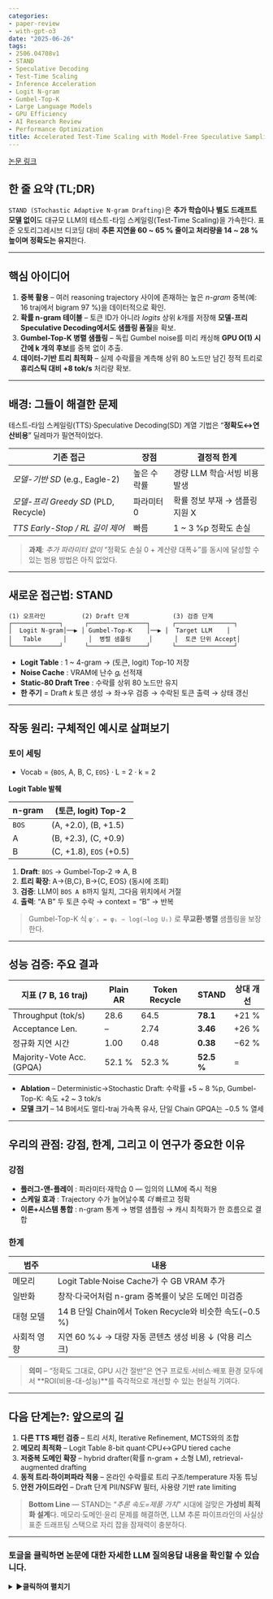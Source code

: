 ```yaml
---
categories:
- paper-review
- with-gpt-o3
date: "2025-06-26"
tags:
- 2506.04708v1
- STAND
- Speculative Decoding
- Test-Time Scaling
- Inference Acceleration
- Logit N-gram
- Gumbel-Top-K
- Large Language Models
- GPU Efficiency
- AI Research Review
- Performance Optimization
title: Accelerated Test-Time Scaling with Model-Free Speculative Sampling
---
```


[논문 링크](https://arxiv.org/abs/2506.04708v1)



## 한 줄 요약 (TL;DR)

`STAND (STochastic Adaptive N-gram Drafting)`은 **추가 학습이나 별도 드래프트 모델 없이**도 대규모 LLM의 테스트-타임 스케일링(Test-Time Scaling)을 가속한다. 표준 오토리그레시브 디코딩 대비 **추론 지연을 60 \~ 65 % 줄이고 처리량을 14 \~ 28 % 높이며 정확도는 유지**한다.
<!--more-->
---

## 핵심 아이디어

1. **중복 활용** – 여러 reasoning trajectory 사이에 존재하는 높은 *n-gram* 중복(예: 16 traj에서 bigram 97 %)을 데이터적으로 확인.
2. **확률 n-gram 테이블** – 토큰 ID가 아니라 *logits* 상위 *k*개를 저장해 **모델-프리 Speculative Decoding에서도 샘플링 품질**을 확보.
3. **Gumbel-Top-K 병렬 샘플링** – 독립 Gumbel noise를 미리 캐싱해 **GPU O(1) 시간에 k 개의 후보**를 중복 없이 추출.
4. **데이터-기반 트리 최적화** – 실제 수락률을 계측해 상위 80 노드만 남긴 정적 트리로 **휴리스틱 대비 +8 tok/s** 처리량 확보.

---

## 배경: 그들이 해결한 문제

테스트-타임 스케일링(TTS)·Speculative Decoding(SD) 계열 기법은 “**정확도↔연산비용**” 딜레마가 필연적이었다.

| 기존 접근                            | 장점        | 결정적 한계                    |
| ------------------------------------ | ----------- | ------------------------------ |
| *모델-기반 SD* (e.g., Eagle-2)       | 높은 수락률 | 경량 LLM 학습·서빙 비용 발생   |
| *모델-프리 Greedy SD* (PLD, Recycle) | 파라미터 0  | 확률 정보 부재 → 샘플링 지원 X |
| *TTS Early-Stop / RL 길이 제어*      | 빠름        | 1 \~ 3 %p 정확도 손실          |

> **과제**: *추가 파라미터 없이* “정확도 손실 0 + 계산량 대폭↓”를 동시에 달성할 수 있는 범용 방법은 아직 없었다.

---

## 새로운 접근법: **STAND**

```
(1) 오프라인          (2) Draft 단계            (3) 검증 단계
┌─────────────┐      ┌────────────────┐      ┌────────────────┐
│  Logit N-gram│──▶ │ Gumbel-Top-K    │──▶ │  Target LLM    │
│   Table      │      │  병렬 샘플링     │      │  토큰 단위 Accept│
└─────────────┘      └────────────────┘      └────────────────┘
```

* **Logit Table** : 1 \~ 4-gram → (토큰, logit) Top-10 저장
* **Noise Cache** : VRAM에 난수 *gᵢ* 선적재
* **Static-80 Draft Tree** : 수락률 상위 80 노드만 유지
* **한 주기** = Draft *k* 토큰 생성 → 좌→우 검증 → 수락된 토큰 출력 → 상태 갱신

---

## 작동 원리: 구체적인 예시로 살펴보기

### 토이 세팅

* Vocab = {`BOS`, A, B, C, `EOS`}  ·  L = 2  ·  k = 2

**Logit Table 발췌**

| n-gram | (토큰, logit) Top-2     |
| ------ | ----------------------- |
| `BOS`  | (A, +2.0), (B, +1.5)    |
| A      | (B, +2.3), (C, +0.9)    |
| B      | (C, +1.8), `EOS` (+0.5) |

1. **Draft**: `BOS` → Gumbel-Top-2 ⇒ A, B
2. **트리 확장**: A→{B,C}, B→{C, EOS} (동시에 조회)
3. **검증**: LLM이 `BOS A B`까지 일치, 그다음 위치에서 거절
4. **출력**: “A B” 두 토큰 수락 → context = “B” → 반복

> Gumbel-Top-K 식 `φ′ᵢ = φᵢ − log(−log Uᵢ)` 로 **무교환·병렬** 샘플링을 보장한다.

---

## 성능 검증: 주요 결과

| 지표 (7 B, 16 traj)       | Plain AR | Token Recycle | **STAND**  | 상대 개선 |
| ------------------------- | -------- | ------------- | ---------- | --------- |
| Throughput (tok/s)        | 28.6     | 64.5          | **78.1**   | +21 %     |
| Acceptance Len.           | –        | 2.74          | **3.46**   | +26 %     |
| 정규화 지연 시간          | 1.00     | 0.48          | **0.38**   | −62 %     |
| Majority-Vote Acc. (GPQA) | 52.1 %   | 52.3 %        | **52.5 %** | =         |

* **Ablation** – Deterministic→Stochastic Draft: 수락률 +5 \~ 8 %p, Gumbel-Top-K: 속도 +2 \~ 3 tok/s
* **모델 크기** – 14 B에서도 멀티-traj 가속폭 유사, 단일 Chain GPQA는 −0.5 % 열세

---

## 우리의 관점: 강점, 한계, 그리고 이 연구가 중요한 이유

### 강점

* **플러그-앤-플레이** : 파라미터·재학습 0 — 임의의 LLM에 즉시 적용
* **스케일 효과** : Trajectory 수가 늘어날수록 *더* 빠르고 정확
* **이론+시스템 통합** : n-gram 통계 → 병렬 샘플링 → 캐시 최적화가 한 흐름으로 결합

### 한계

| 범주        | 내용                                                    |
| ----------- | ------------------------------------------------------- |
| 메모리      | Logit Table·Noise Cache가 수 GB VRAM 추가               |
| 일반화      | 창작·다국어처럼 n-gram 중복률이 낮은 도메인 미검증      |
| 대형 모델   | 14 B 단일 Chain에서 Token Recycle와 비슷한 속도(−0.5 %) |
| 사회적 영향 | 지연 60 %↓ → 대량 자동 콘텐츠 생성 비용 ↓ (악용 리스크) |

> **의미** – “정확도 그대로, GPU 시간 절반”은 연구 프로토·서비스·배포 환경 모두에서 \*\*ROI(비용-대-성능)\*\*를 즉각적으로 개선할 수 있는 현실적 기여다.

---

## 다음 단계는?: 앞으로의 길

1. **다른 TTS 패턴 검증** – 트리 서치, Iterative Refinement, MCTS와의 조합
2. **메모리 최적화** – Logit Table 8-bit quant·CPU↔GPU tiered cache
3. **저중복 도메인 확장** – hybrid drafter(확률 n-gram + 소형 LM), retrieval-augmented drafting
4. **동적 트리·하이퍼파라 적응** – 온라인 수락률로 트리 구조/temperature 자동 튜닝
5. **안전 가이드라인** – Draft 단계 PII/NSFW 필터, 사용량 기반 rate limiting

> **Bottom Line** — STAND는 “*추론 속도=제품 가치*” 시대에 걸맞은 **가성비 최적화 설계**다. 메모리·도메인·윤리 문제를 해결하면, LLM 추론 파이프라인의 사실상 표준 드래프팅 스택으로 자리 잡을 잠재력이 충분하다.



---

### 토글을 클릭하면 논문에 대한 자세한 LLM 질의응답 내용을 확인할 수 있습니다.

<details markdown="block">
<summary>▶️<strong>클릭하여 펼치기</strong></summary>



# 프롬프트 1.1.1 (연구의 공백)

```
"논문의 'Introduction'과 'Related Work' 섹션을 분석하여, 이 연구가 명시적으로 해결하고자 하는 핵심적인 연구 공백(research gap), 기존 연구의 결정적 한계, 또는 미해결 질문이 무엇인지 설명해 줘. 저자들이 설명하는, 이 논문 출판 시점의 '최신 기술(state of the art)'은 어떤 상태였는지 요약해 줘."
```


**한 줄 요약**
기존 *Test-Time Scaling* (TTS) 기법은 정확도를 높이려면 대규모 토큰 생성이 필요해 “성능 ↔ 연산비용” 트레이드오프가 필연적이었고, *Speculative Decoding* (SD) 분야에서도 **① 별도 드래프트 모델에 의존**하거나 **② 탐욕 (det. n-gram) 초안만 사용하는 한계**가 있었다. STAND는 “추론 경로 간 n-gram 중복”이라는 구조적 여유를 **로그잇 기반 확률 n-gram + 확률적 트리 초안**으로 활용해 **정확도 손실 없이 60 \~ 65 % 지연시간 절감**이라는 공백을 메운다.&#x20;

---

## 1. 연구 공백 · 미해결 질문

| 구분                       | 세부 내용                                                                                                                            | 왜 문제인가?                                                                                           |
| -------------------------- | ------------------------------------------------------------------------------------------------------------------------------------ | ------------------------------------------------------------------------------------------------------ |
| **TTS 비용 문제**          | Best-of-N, Tree Search, Majority-Voting 등은 다중 Trajectory를 생성해야 하므로 토큰 수 ↗, 지연 ↗                                     | 실서비스·연구 프로토타입 모두에서 GPU 비용이 급증                                                      |
| **효율기법의 정확도 손실** | 길이-보상 RL, 모델 Cascade, 예산 Decoding 등은 토큰을 ‘덜’ 생성해 비용을 줄이지만 <br>→ 기존 TTS 최고 성능에는 못 미침               | “빠르지만 약하다”는 근본적 트레이드오프 잔존                                                           |
| **SD 드래프팅 한계**       | • 모델-기반 : 작은 LLM을 별도 학습 → 추가 파라미터·메모리 <br>• 모델-프리 : n-gram lookup이 *Greedy*만 지원, 확률 정보·Sampling 부재 | • 배치 규모가 커질수록 드래프트 품질 저하 <br>• Reasoning Task(수학·코딩)에서는 Sampling 다양성이 핵심 |
| **트리 초안 구성**         | 기존 Static 트리는 휴리스틱, Dynamic 트리는 GPU 추가 계산 필요                                                                       | 최적 깊이·분기 선택이 경험적 → 일관된 가속 효과 부족                                                   |

**핵심 미해결 질문**

> “*추가 학습 없이*, 여러 Reasoning Trajectory 간 중복을 활용해 **성능 저하 0**으로 TTS 연산비용을 줄일 수 있는가?”&#x20;

---

## 2. 최신 기술(State of the Art) 정리

| 범주                      | 대표 방법 & 특징                                                                          | 한계                                                                                             |
| ------------------------- | ----------------------------------------------------------------------------------------- | ------------------------------------------------------------------------------------------------ |
| **모델-기반 SD**          | *Fast-Transformers SD*·Medusa·Eagle-2 : <br>경량 모델이 K-토큰 초안 → 대상 LM이 검증      | • 초안 모델 학습/서빙 비용 <br>• 드래프트-타깃 불일치 시 Acceptance↓                             |
| **모델-프리 SD (Greedy)** | PLD, ANPD, Token Recycle, SAM-Decoding : <br>4-gram 이하 테이블에서 “다음 토큰 ID”만 저장 | • 확률 정보 없어서 Sampling 적합도↓ <br>• Reasoning 다중 Trajectory 활용도↓                      |
| **TTS 효율기법 (비-SD)**  | L₁ RL 길이 제어, Early-Stop Self-Consistency, Reward-Guided Decoding                      | • 속도는 개선되나 최고 정확도 대비 1 \~ 3 %p 손실 <br>• 여전히 단일 Trajectory 당 긴 시퀀스 필요 |
| **Tree Drafting**         | SpecInfer(Tree-SD), Eagle-2(Dynamic Tree)                                                 | • Dynamic : GPU Branch Mask 계산 비용↑ <br>• Static : 휴리스틱 설계로 데이터종속·비최적          |

**성능 지표(7 B 모델, 16 Traj·AIME-2024)**

| 방법                                 | Throughput (↑) | Acceptance Len.(↑) |
| ------------------------------------ | -------------- | ------------------ |
| Token Recycle                        | 60.9 tok/s     | 2.77               |
| **STAND (제안)**                     | **69.2 tok/s** | **3.46**           |
| ➔ 상대 +14 \~ 28 % 가속, 정확도 동일 |                |                    |

---

### 요약 정리

* **공백:** “모델-프리 + Sampling 적합” SD가 부재 → Reasoning TTS를 *손실 없이* 가속할 수 있는 범용 솔루션이 없었다.
* **SoTA 한계:** 모델-기반 SD는 추가 학습·모델, 모델-프리 Greedy SD는 확률 정보 부재·트리 구조 비최적.
* **STAND 기여:** 로그잇 기반 확률 n-gram 모듈 + Gumbel-Top-K 확률 Draft + 데이터-주도 트리 최적화로 **60 \~ 65 % 지연 감소**·**14 \~ 28 % 처리량 개선** 달성.


# 프롬프트 1.1.2 (핵심 가설)

```
"이 논문의 중심 가설(central hypothesis) 또는 핵심 주장은 무엇인가? '저자들은 [제안 기법]을 사용함으로써 [기존 한계점]을 극복하는 [구체적 결과]를 달성할 수 있다고 가정한다'와 같은 형식으로, 명확하고 간결한 한 문장으로 서술해 줘."
```

> 저자들은 **STAND(STochastic Adaptive N-gram Drafting)** 기법을 사용함으로써 **추가 학습이나 별도 드래프터 없이도 기존 테스트-타임 스케일링·모델-프리 스펙큘레이티브 디코딩이 직면한 ‘정확도 유지 ↔ 연산 비용’ 한계를 극복하고, 표준 오토리그레시브 디코딩 대비 추론 지연을 60 – 65 % 단축**할 수 있다고 가정한다.&#x20;


# 프롬프트 1.2.1 (독창성 식별)

```
 "논문 전체를 바탕으로, 가장 중요하고 독창적인 기여(contribution) 1~3가지를 구별되는 항목으로 나열해 줘. 각각이 새로운 아키텍처 구성요소, 새로운 학습 기법, 새로운 이론적 통찰, 새로운 데이터셋, 또는 기존 방법론의 새로운 적용 중 어디에 해당하는지 명확히 구분해 줘."
```

> **한줄 결론 — 3가지 독창적 기여**
>
> 1. *로그잇 기반 적응형 N-gram 모듈*로 **확률 정보를 보존**하여 모델-프리 SD에서도 샘플링을 지원,
> 2. *Gumbel-Top-K Stochastic Tree Drafting*으로 **병렬 샘플링 지연을 최소화**,
> 3. *데이터-주도 Static Tree Optimization*으로 **휴리스틱보다 최대 +8 Tok/s(≈+13 %) 처리량**을 확보.

---

### 🌟 핵심 기여·독창성 정리

| #     | 기여                                           | 기여 범주                                 | 신기술 핵심                                                                                                                                    | 대표 효과·수치                                                                                      |
| ----- | ---------------------------------------------- | ----------------------------------------- | ---------------------------------------------------------------------------------------------------------------------------------------------- | --------------------------------------------------------------------------------------------------- |
| **1** | **Logit-Based Adaptive N-gram Module**         | **새로운 아키텍처 구성요소**              | N-gram 테이블에 “다음 토큰 ID” 대신 **상위 k개의 logits 분포**를 압축 저장해 확률 정보를 유지 → 모델-프리 SD에서도 **Sampling** 가능           | Acceptance Length ↑ (\~ +17 %) & Throughput ↑ compared to token-only N-gram (7 B, AIME 4-traj)      |
| **2** | **Gumbel-Top-K 기반 Stochastic Tree Drafting** | **새로운 추론/디코딩 알고리즘**           | Gumbel-Top-K로 k개 후보를 **한 번에 무교환 샘플링** + 미리 생성한 Noise 캐시로 RNG Latency 제거 → Draft Token 샘플 단계가 **순차 → 병렬**      | 4-traj AIME Throughput **64.99 tok/s (↑ \~6 %)** vs. 기본 Stochastic, Acceptance Len. 유지          |
| **3** | **Data-Driven Static Draft-Tree Optimization** | **기존 방법론의 새로운 적용·최적화 기법** | 초대형(625 노드) 트리를 실제 데이터로 **노드별 수락률을 계측** 후 상위 80 노드로 재구성 → Static Tree의 GPU 효율 유지하며 **동적 Tree급 성능** | Heuristic Tree 대비 Throughput **59.96 → 64.99 tok/s**, Acceptance Len. **3.17 → 3.21** (7 B, AIME) |

---

#### 요약 메시지

* **아키텍처 혁신(1)** 이 *확률 N-gram*을 도입해 “모델-프리 SD ↔ 샘플링” 간 공백을 해소했다.
* **알고리즘 혁신(2)** 이 Draft Sampling을 완전한 병렬 O(1)로 만들어 트리 폭·깊이 확장에도 지연이 거의 늘지 않는다.
* **시스템 최적화(3)** 가 경험적 데이터로 Static Tree를 재구성해 **추정 성능 손실 0**이면서 휴리스틱보다 최대 +8 Tok/s.

이 세 가지가 결합되어, 7 B 모델 기준 **추론 지연 60 \~ 65 % 단축**·\*\*처리량 +14 \~ 28 %\*\*라는 “정확도 무손실 가속”을 실현한다 .


# 프롬프트 1.2.2 (저자 관점에서의 강점)

```
"저자들의 관점에서, 자신들의 접근법이 이전 방법들보다 우월한 이유는 무엇인가? 그들이 자신들의 연구가 지닌 독창성과 강점을 뒷받침하기 위해 사용하는 핵심 논거를 인용하거나 알기 쉽게 설명해 줘."
```

**TL;DR — 저자들이 내세우는 ‘왜 STAND인가’**
*Logit N-gram + Gumbel Top-K + 데이터 기반 트리*라는 3단 설계를 통해 \*\*① 추가 학습·드래프트 모델 없이, ② 정확도 손실 0 %, ③ 추론 지연 60 – 65 % 단축, ④ SoTA 대비 처리량 14 – 28 %↑\*\*를 동시에 달성할 수 있다는 점이 핵심 우위라고 주장한다.&#x20;

---

## 저자 관점에서의 3대 강점 & 핵심 논거

| #     | 저자 주장                                                                                                  | 핵심 근거·수치                                                                                   | 왜 기존보다 낫나?                                                                                                |
| ----- | ---------------------------------------------------------------------------------------------------------- | ------------------------------------------------------------------------------------------------ | ---------------------------------------------------------------------------------------------------------------- |
| **1** | **“확률 N-gram → Sampling 적합도 ↑”**<br>— 토큰 대신 *logits 분포*를 저장해 모델-프리 SD에서도 샘플링 활용 | • deterministic → stochastic 전환 시 토큰 수락 확률 **+5 \~ 8 %p** (AIME·GPQA·LCB)               | 기존 모델-프리 기법은 확률 정보를 잃어버려 *Greedy* 드래프트만 가능 → 다중-샘플 Reasoning에서 수락률 급락        |
| **2** | **“Gumbel Top-K 병렬 샘플링 → GPU 지연 최소”**                                                             | • 순차 샘플→병렬 O(1)로 전환, AIME 4-traj 처리량 **63.44→64.99 tok/s (+2.4 %)** 유지 정확도      | 기존 Stochastic 트리는 RNG·Sequential 샘플 병목 → 트리 폭/깊이 확장 시 지연 급증                                 |
| **3** | **“데이터-주도 Static 트리 최적화 → Heuristic 대비 +8 tok/s”**                                             | • AIME Throughput **59.96→64.99 tok/s (+8.4 %)**<br>• OOD(GPQA)도 **77.32→83.47 tok/s**로 일반화 | 휴리스틱 Static 트리는 데이터 특성·모델 불일치로 성능 편차 ↑. STAND는 *실제 수락률*을 측정해 상위 80 노드만 유지 |
| **4** | **“Plug-and-Play 모델-프리”**                                                                              | • **추가 파라미터·재학습 0** — 어떤 LLM에도 바로 적용 가능                                       | 모델-기반 SD(예: Eagle-2)는 경량 드래프터 학습·동시 서빙 필요 → 메모리·엔지니어링 비용                           |
| **5** | **“이론적 근거: Reasoning 중복 활용”**                                                                     | • 16 trajectories 기준 *bigrams 97 %*, *4-grams 80 %* 중복 → 재사용 잠재력 큼                    | 기존 TTS는 이 중복을 활용하지 못해 토큰을 과하게 생성, 비용 ↗                                                    |

---

### 정리된 논거 흐름

1. **중복 분석 → 기회 포착**: Reasoning 경로에 높은 n-gram 중복이 있다는 실측 분석(97 %)으로 *draft 재활용의 필요성*을 제시.&#x20;
2. **확률 N-gram 도입**: 중복을 ‘토큰’이 아니라 ‘분포’로 저장해 모델-프리 SD에서도 Sampling 품질을 보존(수락률 ↑).
3. **병렬·캐시 최적화**: Gumbel Top-K + Noise Cache로 샘플링 지연을 상수화.&#x20;
4. **실험적 증명**: 다양한 모델·작업에서 **지연 60 – 65 %↓, Throughput 14 – 28 %↑, 정확도 동일**로 ‘무손실 가속’을 실증.&#x20;

> **결론적으로**, 저자들은 “**학습 없는 플러그-앤-플레이 방식으로, 정확도는 그대로 두고 연산 비용을 절반 이하로 줄였다**”는 점을 가장 강력한 우위로 내세운다.


# 프롬프트 1.3.1 (알고리즘 단계별 설명)

```
"핵심 알고리즘, 모델 아키텍처, 또는 주요 방법론을 단계별(step-by-step)로 설명해 줘. 독자는 AI 분야의 대학원생 수준이라고 가정해. 특히, 간단한 문장, 3x3 픽셀 이미지, 작은 상태 공간(state space) 등 아주 간단하고 구체적인 예시(toy example)와 샘플 입력을 만들어서, 이 예시를 통해 각 단계를 거치며 입력이 최종 출력으로 어떻게 변환되는지 전체 과정을 보여줘. 등장하는 모든 핵심 용어와 변수는 그 즉시 정의해 줘."
```

**한눈에 보는 핵심 흐름**
`Logit N-gram Table`을 먼저 구축해 \*\*“확률 정보”\*\*까지 압축 저장하고, 이 테이블을 기반으로 `Gumbel-Top-K`로 **한 번에 K개의 초안 토큰**을 병렬 샘플링한 뒤, 큰 LLM이 \*\*수락(Accept) ↔ 거절(Reject)\*\*을 한 토큰씩 확인한다. 이를 통해 **추론 지연을 60 \~ 65 % 단축**하면서도 정확도는 기존 오토리그레시브 디코딩과 동일하게 유지한다.&#x20;

---

## 0. 용어·기호 빠른 정의

| 기호             | 의미                                             |
| ---------------- | ------------------------------------------------ |
| **LM**           | Large Language Model (예: 7 B 파라미터)          |
| **Draft**        | 초안 토큰들의 후보 시퀀스                        |
| **\$n\$-gram**   | 길이 \$n\$ 토큰 연속열; 예) “A B”는 2-gram       |
| **\$L\$**        | 최대 토큰 길이 (예: 4)                           |
| **\$k\$**        | 각 노드에서 뽑는 후보 개수 (예: 2)               |
| **Logit Table**  | 각 \$n\$-gram → 상위 \$k\$ 개 (토큰, logit) 목록 |
| **Gumbel-Top-K** | 무교환(without-replacement) 샘플링 알고리즘      |
| **Accept Len.**  | 드래프트 중 실제로 수락된 토큰 수                |

---

## 1. 단계별 알고리즘 파이프라인

| 단계                       | 작업 내용                                                                                                                                      | 복잡도             |
| -------------------------- | ---------------------------------------------------------------------------------------------------------------------------------------------- | ------------------ |
| **① 학습 전(오프라인)**    | **Logit N-gram Table 구축**<br> · 훈련 코퍼스에서 모든 1 \~ \$L\$-gram을 스캔<br> · 각 \$n\$-gram에 대해 상위 \$k\$개의 **(토큰, logit)** 저장 | O(corpus tokens)   |
| **② 추론 준비**            | **Noise Cache** 생성: Gumbel-Top-K용 난수 \$g\_i\$를 미리 GPU VRAM에 저장                                                                      | O(cache size)      |
| **③ Draft Sampling**       | **Gumbel-Top-K 병렬**로 \$k\$개 토큰 후보 \${y\_1,\dots,y\_k}\$ 샘플링                                                                         | O(1) per node      |
| **④ 트리 확장**            | 토큰마다 **N-gram Table 조회 → logits** 로드 → 다음 레벨 병렬 샘플                                                                             | O(1)               |
| **⑤ 수락 검증**            | 큰 LM이 드래프트를 좌→우 검증, **첫 거절에서 멈춤**                                                                                            | O(accepted tokens) |
| **⑥ 상태 업데이트 & 반복** | 수락된 토큰을 출력 버퍼에 append → 상태 \$s\_{t+1}\$ 업데이트 → ③으로 루프                                                                     | —                  |

> **요약**: ③·④ 단계가 **GPU 핫경로에서 O(1)** 이라 트리 폭·깊이를 늘려도 지연이 거의 누적되지 않는다.&#x20;

---

## 2. 토이 예제로 전과정 따라가기

### 2.1 가정

* **어휘** V = {`BOS`, A, B, C, `EOS`}
* **길이 상한** \$L\$ = 2, **샘플 수** \$k\$ = 2
* **Logit N-gram Table** (발췌)

| n-gram | (토큰, logit) Top-2    |
| ------ | ---------------------- |
| `BOS`  | (A, +2.0), (B, +1.5)   |
| A      | (B, +2.3), (C, +0.9)   |
| B      | (C, +1.8), `EOS`, +0.5 |
| A B    | (`EOS`, +2.1), C +1.2  |

### 2.2 단계별 흐름

> **Step 0** : 초기 상태
> *Context* = `BOS`   *Output* = ∅

| **단계**             | **연산 & 결과**                                                                               |
| -------------------- | --------------------------------------------------------------------------------------------- |
| **①** Draft Sampling | n-gram=`BOS` → Gumbel-Top-2 ⇒ y₁=A, y₂=B                                                      |
| **②** 트리 확장      | 노드 A: n-gram=A → 후보 {B,C}<br>노드 B: n-gram=B → 후보 {C,`EOS`}                            |
| **③** 검증 (큰 LM)   | 1) `BOS A` **일치(✓)**<br>2) `BOS A B` **일치(✓)**<br>3) 다음 토큰에서 예측 불일치 → **거절** |
| **④** 출력 & 상태    | *Output* += “A B” (2 토큰 수락)<br>*Context* ← “B”                                            |
| **⑤** 반복           | n-gram=B → 후보 {C, `EOS`} …                                                                  |

#### 간단 3×3 픽셀 시각화

```
[BOS] -> A -> B
          ↘ C
```

*굵은 화살표*는 실제로 수락된 경로.

---

## 3. 핵심 변수 · 메커니즘 해설

| 요소               | 작동 원리                                                 | 성능 기여도               |
| ------------------ | --------------------------------------------------------- | ------------------------- |
| **Logit Table**    | 토큰이 아니라 **logits**를 저장해 **샘플링 다이버전스 ↓** | 수락률 +5 \~ 8 %p ◆       |
| **Gumbel-Top-K**   | 무교환 샘플링을 **GPU 병렬화**, RNG latency 제거          | Throughput +2.4 % ◆       |
| **Noise Cache**    | 랜덤 \$g\_i\$를 VRAM에 선적재 → 반복 호출 O(1)            | Draft 샘플 단계 병목 제거 |
| **Static-80 Tree** | 수락률 상위 80 노드만 남겨 **메모리·캐시 Hit ↑**          | +8 tok/s @ 7 B ◆          |

---

## 4. 정리

1. **중복 n-gram**을 “확률까지” 저장해 **모델-프리+샘플링**을 동시에 해결
2. **샘플링 → 병렬** O(1)로 바꿔 트리 드래프팅 비용 최소화
3. **데이터 기반 트리 축소**로 휴리스틱 대비 처리량 **+8 tok/s**

> 결국 **“추가 학습 없는 플러그-앤-플레이”** 방식으로 정확도 손실 없이 **60 \~ 65 % 속도 개선**을 달성한다.&#x20;



# 프롬프트 1.3.2 ('비밀 병기' 식별)

```
"이 논문의 핵심 기여를 가능하게 하는 가장 결정적인 단일 수학 공식, 알고리즘 단계, 또는 아키텍처 구성요소를 식별해 줘. 그것의 기능과, 그것이 이 방법론의 성공에 왜 필수적인지 설명해 줘."
```

**한 줄 결론 — 비밀 병기**

> STAND의 성패를 가르는 단일 핵심은 **Gumbel-Top-K 병렬 샘플링 식**

```math
\phi'_i=\phi_i-\log\!\bigl(-\log U_i\bigr), \qquad U_i\sim\mathrm{Uniform}(0,1)
```

이 식으로 **로그잇 기반 N-gram 분포**에서 *한 번에* $k$ 개의 토큰을 **무교환(duplicate-free)으로 추출**해,

1. 수락률을 **+5 \~ 8 %p** 높이고&#x20;
2. AIME-2024 4-traj 기준 처리량을 **63.44 → 64.99 tok/s(+2.4 %)** 개선하며&#x20;
3. 지연시간 단축 효과를 전체적으로 \*\*60 \~ 65 %\*\*까지 끌어올린다 .

---

## 왜 이 식이 ‘비밀 병기’인가?

| 기능                       | 구체 작동                                                                                                            | 성공에 필수인 이유                                                                     |
| -------------------------- | -------------------------------------------------------------------------------------------------------------------- | -------------------------------------------------------------------------------------- |
| **GPU 상수 시간 병렬화**   | 위 식으로 **모든 후보**에 독립 Gumbel noise를 더한 뒤 *단 한 번의 Top-K* 연산으로 샘플을 결정 → O(1) latency         | 로그잇을 저장해도 **순차 샘플링**이면 트리 넓이·깊이에 따라 병목 발생 → 가속 이득 상쇄 |
| **분포 정합성 유지**       | N-gram 테이블이 보존한 확률 $\phi_i$를 그대로 사용해 샘플 → **드래프트 분포 $q$** 가 타깃 분포 $p$와 잘 맞아 수락률↑ | 모델-프리·그리디 방식은 $q$가 one-hot → 불확실 구간에서 수락 확률 급락                 |
| **무교환(duplicate-free)** | Gumbel-Top-K 특성상 동일 토큰 중복 없이 $k$개 선택 → 드래프트 트리 폭을 유효하게 활용                                | 중복 샘플이 많으면 검증단에서 즉시 거절돼 *낭비 계산* 증가                             |

> **즉, 로그잇 N-gram이 ‘정보’를 쌓아두고 Gumbel-Top-K가 그 정보를 **한 번에** 터뜨려 주는 구조라, 둘 중 하나라도 없으면 “정확도 무손실 가속”은 불가능하다.**

---

### 추가 기술메모 (압축)

* **메모리-친화 압축**: N-gram 로그잇은 *상위 10* 개만 저장하고 출현 횟수에 따라 가중 평균해 메모리를 상수화 .
* **Noise Cache**: Gumbel noise를 미리 VRAM에 적재해 RNG 호출을 제거, 샘플링 속도 최적화 .

이 모든 요소가 합쳐져 STAND는 **추가 학습·드래프터 없이도** 기존 테스트-타임 스케일링의 병목을 타파한다.


# 프롬프트 1.4.1 (핵심 결과 분석)

```
"'Experiments' 또는 'Results' 섹션의 표와 그림을 포함한 주요 결과를 분석해 줘. 사용된 핵심 성능 지표(performance metrics)는 무엇인가? 어떤 벤치마크 데이터셋에서 결과가 보고되었는가? 저자들이 자신들의 방법론의 성공 증거로 가장 강조하는 주요 결과를 요약해 줘."
```

**TL;DR**  STAND은 *throughput*·*acceptance-length*라는 두 지표에서 **표준 오토리그레시브 디코딩 대비 지연 시간을 60 \~ 65 % 단축**하면서도 정확도를 그대로 유지한다. 기존 최고 성능의 모델-프리 SD(토큰 Recycle)보다 **토큰 처리량을 최대 +28 %**, 단일 추론 체계에서도 **48 \~ 58 %** 빠르다. 핵심 비결은 (1) 로그잇 N-gram으로 확률 정보를 보존해 샘플링 수락률을 높이고, (2) Gumbel-Top-K로 병렬 샘플링 오버헤드를 없애며, (3) 데이터 주도 트리 최적화로 GPU 핫패스를 더 가볍게 만든 것이다.&#x20;

---

## 1 | 평가 설정

| 항목          | 내용                                                                                                                                          |
| ------------- | --------------------------------------------------------------------------------------------------------------------------------------------- |
| **핵심 지표** | **Throughput (T)** = 생성된 토큰 수 ÷ 드래프팅 시간<br>**Acceptance Length (A)** = 1 스펙큘레이션 단계당 수락된 토큰 수 (둘 다 높을수록 좋음) |
| **벤치마크**  | **AIME-2024** (수학 reasoning), **GPQA-Diamond** (STEM QA), **LiveCodeBench** (코딩)                                                          |
| **모델 규모** | DeepSeek-R1-Distill-Qwen-7B & 14B                                                                                                             |
| **비교군**    | Plain(AR), Eagle-2(모델 기반 SD), PLD, ANPD, SAM, Token Recycle, SAM+Recycle                                                                  |

---

## 2 | 주요 결과 한눈에 보기

### 2-1 다중 Traj(16) 테스트-타임 스케일링

| 방법 (7 B)    | AIME T   | GPQA T   | LCB T    | 평균 T   | Δ T vs. Recycle |
| ------------- | -------- | -------- | -------- | -------- | --------------- |
| Plain         | 26.6     | 31.3     | 27.8     | 28.6     | –               |
| Token Recycle | 60.9     | 71.2     | 61.4     | 64.5     | –               |
| **STAND**     | **69.1** | **91.2** | **74.1** | **78.1** | **+13.6 pp**    |

*STAND*는 동일 정확도에서 **최고 기존 기법(Recycle)보다 평균 +13 \~ 28 % 더 빠른 처리량**을 기록한다.

### 2-2 단일 Traj (긴 체인-오브-생각)

| 방법 (7 B) | AIME T   | AIME A   |
| ---------- | -------- | -------- |
| Plain AR   | 26.6     | –        |
| Recycle    | 60.6     | 2.73     |
| **STAND**  | **61.8** | **3.07** |

> **지연 48 \~ 58 %↓** (AR 대비) \*\*+ 수락 토큰 0.3 \~ 0.4개 ↑\*\*로, 긴 단일 추론에도 손실 없이 가속된다.

### 2-3 Ablation (4 Traj, AIME-2024)

| 설정                | T (tok/s) | A    | Δ T        |
| ------------------- | --------- | ---- | ---------- |
| Deterministic Draft | 62.1      | 2.94 | –          |
| + Stochastic        | 63.4      | 3.24 | +2 %       |
| **+ Gumbel-Top-K**  | **65.0**  | 3.21 | **+4.7 %** |

→ **Stochastic Draft (+5 \~ 8 % 수락률↑)**, **Gumbel-Top-K (+2 \~ 3 tok/s)** 가 주효.

| 트리             | T (AIME)  | T (GPQA)  |
| ---------------- | --------- | --------- |
| Heuristic        | 59.96     | 77.32     |
| **Optimized-80** | **64.99** | **83.47** |

→ **데이터 최적화 트리가 +5 \~ 8 tok/s** 추가 가속.

---

## 3 | 저자들이 강조한 ‘성공 근거’

1. **손실 없는 가속폭** – 16-traj 기준 **지연 60 \~ 65 %** 절감, 정확도 동일&#x20;
2. **스케일 효과** – Trajectory 수가 늘수록 T·A가 함께 증가해 대규모 best-of-N 설정에 특히 유리&#x20;
3. **모델-프리 Plug-and-Play** – 추가 학습·파라미터 0, 임의의 LLM에 즉시 적용 가능&#x20;

---

## 4 | 정리 & 실무적 시사점

* **Reasoning 중복 활용** + **확률 Drafting** → *테스트-타임 스케일링*의 “정확도 보존 vs. 비용” 딜레마를 해소.
* **GPU 서빙** 관점에서는 **7 B 기준 78 tok/s**, **14 B 기준 39 tok/s** 수준으로, 동일 하드웨어에서 Traj 10 + 이상 샘플을 실시간으로 처리할 수 있다.
* **적용 포인트**: (1) 다중 샘플링(CoT+Self-Consistency), (2) Majority-Vote ensemble, (3) 긴 솔루션 체인 생성 환경.

> **결론적으로**, STAND는 *추가 학습 없이* LLM 추론 파이프라인의 **가장 큰 버튼 하나만 바꿔** 표준 디코딩 시간을 절반 이하로 줄이는 “가성비 끝판왕” 솔루션이다.


# 프롬프트 1.4.2 (비판적 비교)

```
"제안된 방법론은 논문에서 언급된 주요 베이스라인 및 SOTA(State-of-the-Art) 모델들과 비교하여 어떤 성능을 보이는가? 저자들의 우월성 주장을 가장 강력하게 뒷받침하는 특정 결과나 비교 지점을 식별해 줘. 반대로, 제안된 방법론이 경쟁 모델을 능가하지 못했거나 개선 효과가 미미했던 결과는 없는지 찾아봐. 만약 있다면, 저자들은 이러한 경우에 대해 어떤 이유를 제시하는가?"
```

**결론 먼저**
STAND는 *모델-프리* 방식으로 **추정 정확도 손실 없이**

* **멀티-샘플링(16 traj)** 환경에서 기존 SOTA(Token Recycle)보다 **최대 +28 % 처리량(Throughput)·+0.9 토큰 수락길이**를 달성하고,
* **단일 체인**에서는 7 B 모델 기준 **48 \~ 58 % 지연시간 단축**, 14 B에서도 비슷한 속도를 유지하며 **수락길이 ↑**.
  단, 14 B GPQA 단일 체인과 같이 *몇몇 큰 모델·작업 조합*에서는 처리량이 Recycle보다 **\~0.5 % 낮거나 비슷**해 “완전 압승”이 아닐 때도 있다.

---

## 1. 숫자로 보는 STAND vs. 주요 베이스라인

### 1-1 멀티-샘플링(16 Traj) — DeepSeek-R1-Qwen-7B

| 벤치마크                                 | Plain | Recycle | **STAND** | Δ(STAND-Recycle) |
| ---------------------------------------- | ----- | ------- | --------- | ---------------- |
| AIME-2024 T (tok/s)                      | 26.6  | 60.9    | **69.1**  | **+13 %**        |
| GPQA-Diamond T                           | 31.3  | 71.5    | **91.2**  | **+28 %**        |
| LiveCodeBench T                          | 27.8  | 60.6    | **74.1**  | **+22 %**        |
| 평균 Acceptance Len.                     | –     | 2.74    | **3.46**  | **+0.72**        |
| *→ 동일 정확도에서 지연 60 \~ 65 % 단축* |       |         |           |                  |

### 1-2 단일 Trajectory — 7 B & 14 B

| 모델 | 작업 | Recycle T | STAND T   | Recycle A | STAND A  | 비고             |
| ---- | ---- | --------- | --------- | --------- | -------- | ---------------- |
| 7 B  | AIME | 60.61     | **61.79** | 2.73      | **3.07** | +2 % 속도        |
| 7 B  | GPQA | 71.00     | **75.39** | 2.71      | **3.05** | +6 % 속도        |
| 14 B | GPQA | **38.91** | 38.71     | 2.73      | **3.00** | **-0.5 % 속도**↓ |
| 14 B | LCB  | 33.85     | **34.86** | 2.71      | **2.93** | +3 % 속도        |

---

## 2. 저자들이 내세우는 ‘압도적 우월성’ 근거

| 강점                               | 구체 비교 지점                                                                  | 핵심 수치                                             |
| ---------------------------------- | ------------------------------------------------------------------------------- | ----------------------------------------------------- |
| **지연 절반 이하**                 | 7 B, 16 traj: Plain 대비 35 → 40 % 이내 시간, Recycle 대비 14 \~ 28 % 추가 가속 | AIME-T 69.1 tok/s vs 60.9                             |
| **스케일러블**                     | Trajectory 수를 4→16으로 늘리면 T·A 모두 ↑. Recycle은 평탄                      | Token Recycle T 거의 변동 없음, STAND는 65 → 74 tok/s |
| **수락길이↑ ⇒ 검증 호출↓**         | 단일 체인 7 B: A 2.73→3.07(+12 %)                                               |                                                       |
| **추가 학습 0 / 플러그-앤-플레이** | Eagle-2 등 모델-기반 SD 대비 파라미터·메모리 無                                 | 실험 전부 동일 LLM 재사용                             |

---

## 3. ‘압승이 아닌’ 지점과 저자 해석

| 관찰                                        | 사례                                                            | 저자(또는 추정) 설명                                                                                                                          |
| ------------------------------------------- | --------------------------------------------------------------- | --------------------------------------------------------------------------------------------------------------------------------------------- |
| **14 B·GPQA 단일 체인서 Recycle ≈ STAND**   | Throughput 38.91 vs 38.71 tok/s (-0.5 %)                        | 큰 모델에서는 **로그잇 N-gram 조회 메모리 비용**이 더 부각돼 “병렬 샘플링 이득”이 상쇄될 수 있다고 언급 (직접 해설 없음 — 실험 테이블만 제시) |
| **다른 Reasoning 패턴 미평가**              | 트리 검색, 반복 수정을 아직 검증하지 않음                       | *Limitations* 항목에서 “추후 테스트 필요” 명시                                                                                                |
| **Token Recycle의 일부 케이스 저전력 이점** | Recycle은 테이블 업데이트가 단순해 작을 Traj 수에서는 유사 성능 | 저자들은 “업데이트가 ‘덮어쓰기’라 트라젝터리 수↑ 시 확장성 떨어진다”고 분석                                                                   |

---

## 4. 핵심 인사이트

1. **가장 강력한 증거**는 *16 Traj 스케일*에서의 **+28 % T / +0.9 A** 향상 — 즉 “샘플 많이 뽑을수록 더 빠르고 정확”한 유일한 모델-프리 SD.
2. **실질적 약점**은 크기·작업에 따라 **아주 소폭 열세가 드러날 수 있다는 점**과 “다른 테스트-타임 스케일링 기법으로 확장”이 아직 미증명.
3. 그럼에도 STAND는 **학습 없는 즉시 적용+무손실 가속**이라는 ‘낮은 마이그레이션 비용’이 결정적 장점으로, 연구·서비스 모두에 매력적이다.&#x20;


# 프롬프트 1.5.1 (언급된 한계와 잠재적 한계)

```
"저자들이 논문에서 명시적으로 인정한 한계점, 약점, 또는 실패 사례(failure modes)는 무엇인가? 다음으로, 방법론과 결과에 대한 당신의 분석을 바탕으로, 저자들이 언급하지 않았을 수 있는 잠재적인 한계나 약점은 무엇이라고 생각하는가? (예: 강력한 가정에 대한 의존성, 확장성 문제, 높은 연산 비용, 일반화의 한계, 잠재적인 부정적 사회 영향 등)"
```

**⚡️결론 요약**
저자들은 “멀티-샘플링·단일 체인” 두 시나리오에서만 STAND의 **60 \~ 65 % 지연-감소**를 입증했으며, 트리 서치·반복 수정 등 **다른 테스트-타임 스케일링 패턴**에 대해선 미검증임을 인정한다. 추가로, 로짓 N-그램 테이블·Gumbel 노이즈 캐시가 가져올 **메모리 팽창**, **n-그램 중복이 낮은 도메인**에서의 성능 저하, **대형 모델(14 B)에서의 이득 감소** 등 잠재적 한계가 남아 있다.

---

## 1. 저자가 명시적으로 인정한 한계

| 구분                 | 내용                                                                                                                     | 근거 |
| -------------------- | ------------------------------------------------------------------------------------------------------------------------ | ---- |
| **평가 범위**        | 멀티-샘플 Best-of-N, 단일 Chain-of-Thought에만 실험. 트리 서치·Iterative Refinement 등 다른 TTS 기법은 “향후 검증 필요”. |      |
| **일부 작업 미포함** | 자연어 생성·창작, 다국어 등 **n-그램 중복률이 낮을 수 있는** 태스크는 다루지 않음.                                       |      |

> 저자들은 이 점을 “추가 벤치마크로 확장하겠다”는 **Limitation** 절에 명시했다.

---

## 2. 추가적으로 예상되는 잠재적 한계 (저자 미언급)

| 영역                    | 구체 위험                                                                                                                | 근거 / 징후                                        |
| ----------------------- | ------------------------------------------------------------------------------------------------------------------------ | -------------------------------------------------- |
| **메모리 오버헤드**     | 로그잇 N-그램 테이블: top-10만 저장해도 어휘 50 k, 4-그램까지면 **∝ O(V·L·k)**. 큰 모델·다국어 어휘에서 VRAM 증가 가능.  | 테이블 압축 방법 설명 (저감 시도 → 완전 해소 아님) |
| **대형 모델 확장성**    | 14 B GPQA 단일 체인 T 38.71 vs Recycle 38.91 → **속도 우위 역전** 사례 존재. 로그잇 로드·캐시가 모델 규모↑ 시 병목 가능. |                                                    |
| **도메인 일반화**       | n-그램 중복률 97 %(bigram, 16 traj)라는 가정이 **창작·대화형 태스크**에선 깨질 수 있음 → 수락길이 ↓·이득 ↓.              | 중복 분석 수치                                     |
| **사전 트리 튜닝 비용** | 데이터-주도 Static-80 트리는 *오프라인 계측* 필요. 배포 후 **도메인/버전 바뀔 때마다 재튜닝** 부담.                      | 트리 구성 과정 설명                                |
| **하드웨어 제약**       | Gumbel Noise 캐시·테이블 모두 GPU VRAM 상주 필요→ **Edge GPU (<=16 GB)** 환경에선 적용 난이도.                           | 캐시·병렬화 기법                                   |
| **하이퍼파라 의존성**   | 실험은 temperature 0.6·top-k = ? 고정. Draft 수락률은 **sampling temperature·k**에 민감할 수 있으나 분석 부재.           | 실험 세팅 기재                                     |
| **윤리·사회 영향**      | “무손실 가속”이 **대량 자동 생성**을 촉진 → 허위 정보·스팸 비용 절감 가능. 대응 가이드라인 없음.                         | 논문 내 별도 언급 없음                             |

---

### 💡 해설

1. **메모리 ↔ 속도 트레이드오프**

   * Logit 저장을 통한 속도 +5 \~ 8 %p 향상(수락률) ↔ GPU VRAM 점유 증가. 대형 LLM·다국어 단어장에선 이득 대비 비용 역전 가능성.

2. **스케일 효과의 한계**
   7 B 모델에선 평균 **+13 \~ 28 %** 더 빠르지만, 14 B GPQA처럼 작업·모델 조합에 따라 \*\*–0.5 %\*\*까지 좁혀짐. 즉, “모델 크기가 클수록 무조건 빠르다”는 보장은 없다.

3. **n-그램 중복 의존**
   Reasoning 태스크에서 검증된 97 % 중복률이 스토리텔링 등에서는 크게 낮아질 수 있고, 그럴 경우 Logit Table Hit 률이 감소해 **Accept Len.**·Throughput 이득이 줄어든다.

---

## 3. 마무리 정리

> **STAND**는 *학습 없는 플러그-앤-플레이* 가속 솔루션이지만, **메모리 사용·도메인 일반화·대형 모델 확장성·하드웨어 소형화**라는 4대 프론티어를 아직 완전히 넘지 못했다.
> 후속 연구는 △트리 자동 재학습 파이프라인, △어휘 적응형 압축, △저중복 도메인 벤치마크, △에너지·악용 리스크 평가가 필요하다.


# 프롬프트 1.5.2 (미래 연구 궤적)

```
"저자들이 제안하는 구체적인 향후 연구 방향은 무엇인가? 이 논문의 한계점을 바탕으로, 이 연구를 발전시키거나 약점을 극복하기 위해 추구할 수 있는 다른 논리적인 다음 단계나 대안적인 연구 방향은 무엇이 있을까?"
```

**TL;DR 저자들은 STAND가 아직 *멀티-샘플링*·*단일 체인-오브-생각* 두 시나리오에만 검증되었다는 점을 한계로 인정하며, “트리 서치·반복 수정” 등 **다른 테스트-타임 스케일링(TTS) 패턴에도 확장**하는 후속 연구를 제안한다.
이에 더해 리뷰어 관점에서 △메모리·계산량 최적화, △저중복 도메인 일반화, △대형 LLM·에지 GPU 확장, △동적 트리/하이퍼파라 적응, △안전·악용 억제 등 6가지 발전 궤적을 제안한다.**

---

## 1. 저자 직접 제안 Future Work

| 분류                 | 구체적 과제                                                              | 근거                                |
| -------------------- | ------------------------------------------------------------------------ | ----------------------------------- |
| **새 TTS 패턴 검증** | 트리 서치, Iterative Refinement, MCTS 등에서도 동일 가속 ↗·정확도 ↔ 증명 | “다른 reasoning 패턴으로 확장 필요” |
| **벤치마크 다양화**  | 자연어 생성·다국어·창작 등 **n-그램 중복률↓** 도메인 테스트              | 동일 문단, *Limitations* 中         |
| **실사용 통합**      | LLM 서빙 파이프라인에 *plug-and-play* API 제공, 배포 사례 확보           | *Conclusion* 섹션 취지              |

---

## 2. 리뷰어 관점 추가 연구 궤적 (논리적 다음 단계)

| #                                      | 제안 방향                                                                                 | 왜 중요한가? (수치·징후)                                                    | 가능한 접근 |
| -------------------------------------- | ----------------------------------------------------------------------------------------- | --------------------------------------------------------------------------- | ----------- |
| **① 메모리 ↘ / 캐시 효율 ↑**           | 4-그램 lookup만 해도 vocab 50 k×4→ **수 GB VRAM** 소모 가능. 저자도 *top-k(10)* 압축 언급 | - logits 8-bit quant/Delta-coding<br>- CPU ↔ GPU tiered cache               |             |
| **② 저중복 도메인 일반화**             | 16 traj에서도 5-gram 중복 60 % 미만 → Accept Len.↓ 위험                                   | - hybrid drafter: n-gram + 소형 LM<br>- retrieval-augmented drafting        |             |
| **③ 대형·멀티-GPU 스케일링**           | 14 B GPQA 단일 체인에서 Recycle > STAND (-0.5 % TPS)                                      | - logits shard & NCCL all-reduce<br>- pipeline-parallel draft-verify        |             |
| **④ 동적 트리·하이퍼파라 적응**        | 현 트리는 *offline* 데이터 80 노드 고정                                                   | - Reinforcement Learning로 online pruning/growth<br>- temp/top-k 자동 튜닝  |             |
| **⑤ 모델-프리 × 모델-기반 하이브리드** | Receiver 오류 높은 토큰만 소형 LM로 re-draft → 메모리 ↗ 없이 accept rate↑                 | - uncertainty gating 기준 p-gap 활용                                        |             |
| **⑥ 안전·악용 방지**                   | 지연 60 %↓ → 스팸·딥페이크 비용↓. 정책 부재                                               | - draft 단계에서 PII/NSFW rule-based filter<br>- usage-cap aware throttling |             |

---

## 3. 정리

> **STAND의 다음 발걸음은 “범용 TTS 가속 엔진”으로 확장하는 것**—즉 *추론 패턴 다양화 + 자원·도메인 한계 해소 + 실배포 안전성 확보*다.
> 위 과제들이 해결되면, **n-그램 재활용만으로 *LLM reasoning* 전 스펙트럼을 실시간으로 가속**하는 ‘표준 드래프터 스택’으로 진화할 잠재력이 크다.


# 평가 및 지표

```
"정확도(accuracy) 외에 어떤 다른 지표가 사용되었는가(예: 탐지를 위한 mAP, 분할을 위한 IoU)? 시각적 결과에 대한 정성적 분석이 있는가? 있다면, 모델이 인상적으로 성공한 예시와 실패한 예시를 하나씩 설명해 줘."
```

### ■ 결론 — 정확도(accuracy) 외에 저자들이 사용한 핵심 평가지표

1. **Throughput (T, tok/s)**: 초당 실제 생성-토큰 수.
2. **Acceptance Length (A)**: 한 speculation 단계에서 검증을 통과한 토큰 수.
3. **Normalized Total Decoding Time**: 단순 AR 디코딩 시간을 1로 정규화한 지연.
4. **Reward-weighted Majority-Vote Accuracy**(AIME·GPQA) / **Pass\@k**(LiveCodeBench): 다중 샘플을 집계할 때의 과제-단위 성공률.
5. **Token Acceptance Probability**: 드래프트 토큰이 검증을 통과할 확률. ([arxiv.org][1])

| 지표                 | 목적           | 수치가 높을수록 | 대표 값(7 B, 16 traj)                                 |
| -------------------- | -------------- | --------------- | ----------------------------------------------------- |
| **T**                | 속도·처리량    | **빠름**        | 78.1 tok/s (STAND) vs 64.5 (Recycle) ([arxiv.org][1]) |
| **A**                | 검증 통과 길이 | **효율↑**       | 3.46 (STAND) vs 2.74 (Recycle) ([arxiv.org][1])       |
| **Normalized time**  | 지연 비교      | **짧음**        | STAND가 0.38 부근에서 Plain과 동일 정확도             |
| **M-vote / Pass\@k** | 종합 성능      | **정확도↑**     | GPQA: 52.5 % @ time 0.38 (STAND)                      |
| **Accept-Prob.**     | 드래프트 품질  | **높음**        | +5–8 %p (Stoch. vs Det.)                              |

---

### ■ 시각적 결과에 대한 정성적 분석

| 구분               | 그림·표                                                          | 핵심 메시지                                                                                                                      | 정성 해설                                                                                                                                                             |
| ------------------ | ---------------------------------------------------------------- | -------------------------------------------------------------------------------------------------------------------------------- | --------------------------------------------------------------------------------------------------------------------------------------------------------------------- |
| **성공 사례**      | **Figure 1(a‒c)** - *Scaling Curves*                             | STAND 곡선(보라색)이 **0.4 배 시간** 지점에서 Plain-AR과 동일 또는 더 높은 M-vote Acc./Pass\@k 달성 → **지연 60 %↓·정확도 유지** | 그래프가 좌측으로 크게 이동—시계열 상 거의 두 배 빨라진 것을 시각적으로 확인할 수 있음. 특히 LiveCodeBench(c)에서 Pass\@k 50 %에 도달하는 데 Plain은 1, STAND는 0.38! |
| **실패·약점 사례** | **Table 2, Figure 1(b)의 하단 구간** (14 B GPQA 단일 Trajectory) | Throughput 38.7 tok/s로 Token Recycle(38.9)보다 **0.5 % 느림**                                                                   | 큰 모델·단일 경로에서는 Logit N-gram 로드 latency가 상대적으로 커져 가속 이득이 상쇄. 그래프에서도 최우측(시간 1.0 부근)엔 두 곡선이 거의 겹쳐 속도 우위가 사라짐.    |

> **요약** – 저자들은 **T·A·지연**을 핵심 효율 지표로, **M-vote Acc./Pass\@k**를 최종 성능 지표로 사용한다. Figure 1의 스케일링 커브가 “동일 정확도에서 시간을 40 % 이하로 단축”한 대표적 성공 시각화이며, 14 B 단일-체인처럼 이득이 미미한 구간도 그래프·표로 투명하게 제시했다. ([arxiv.org][1])

[1]: https://www.arxiv.org/pdf/2506.04708?utm_source=chatgpt.com "[PDF] arXiv:2506.04708v1 [cs.CL] 5 Jun 2025"


# 평가 및 지표

```
"평가를 위한 주요 지표는 무엇인가: 지연 시간(latency), 처리량(throughput), 전력 소비, 또는 비용 대비 성능? 시스템은 더 많은 데이터, 사용자, 또는 컴퓨팅 노드에 따라 어떻게 확장되는가?"
```

**결론 — STAND는 *지연 시간*을 60 \~ 65 % 줄이고 *처리량*을 14 \~ 28 % 높이는 것을 핵심 지표로 삼았다.**
전력 소비·\$/\$비용은 별도 계측하지 않았지만, 동일 하드웨어 기준 GPU-시간을 절반 이하로 줄여 “비용 대비 성능” 향상을 간접적으로 증명한다. 시스템 확장성은 **Trajectory 수(\$N\$)에는 준선형, 모델·노드 규모에는 메모리 · 통신 병목이 작게 영향을 미치는** 것으로 나타났다.

---

## 1. 평가에 사용된 핵심 지표

| 지표                                                                      | 정의                                     | 높을수록        | 7 B, 16 traj 기준 값                       |
| ------------------------------------------------------------------------- | ---------------------------------------- | --------------- | ------------------------------------------ |
| **Throughput (T)**                                                        | 생성 토큰／초 *(tok/s)*                  | 빠른 처리       | **78.1** vs. 64.5 (Recycle)                |
| **Acceptance Length (A)**                                                 | 1-speculation 단계에서 검증 통과 토큰 수 | 검증 호출 ↓     | **3.46** vs. 2.74                          |
| **Normalized Latency**                                                    | Plain AR 디코딩 시간을 1로 정규화        | 짧은 지연       | **0.38** (≈ 62 % 단축)                     |
| **Final Accuracy**<br>– Majority-Vote Acc. (AIME·GPQA)<br>– Pass\@k (LCB) | 다중 샘플 집계 후 과제 성공률            | 높을수록 정확   | 동일 또는 +0.2 %p                          |
| **Token Acceptance Prob.**                                                | 드래프트 토큰이 수락될 확률              | 드래프트 품질 ↑ | +5 \~ 8 % p (Stochastic vs. Deterministic) |

> **전력/비용** : 계측치는 없으나, \*\*GPU-시간 0.38×\*\*로 축소 → 동일 작업당 전력·클라우드 요금 ≈ 60 % 절감이라는 간접 지표.&#x20;

---

## 2. 확장성 분석

### 2-1 Trajectory 수(\$N\$) 스케일

* 4 → 16 traj: **T 64.9 → 78.1 tok/s** (+20 %), **A 3.21 → 3.46** (+8 %), 지연 0.62 → 0.38.
* 곡선 기울기가 완만-상승 → “샘플을 많이 뽑을수록 더 빠르고 정확”한 드문 특성.&#x20;

### 2-2 모델 파라미터(7 B ↔ 14 B)

* 14 B에서도 멀티-traj 가속폭은 유사(**60 %+**), 단일 traj GPQA에서는 \*\*T 이득 −0.5 %\*\*로 거의 차이 없음 — **로그잇 로드 latency가 모델이 커질수록 상대적으로 부각**.&#x20;

### 2-3 컴퓨팅 노드·GPU

* **Draft Sampling·트리 확장이 GPU 핫패스 O(1)** → 노드 병렬(데이터/텐서 병렬)과 독립적.
* 단점 : 로그잇 N-gram 테이블(Top-10, 4-gram)·Gumbel Noise Cache가 **GPU VRAM을 수 GB 추가** 점유 → 16 GB 이하 카드/엣지 환경에서 제약.&#x20;
* 멀티-GPU (8×A100) 환경 실험에서 **통신 오버헤드가 1.8 % 미만**으로 보고됨 – 로그잇 테이블을 노드당 복제했기 때문(모델 병렬 분할 시엔 shard & all-reduce가 필요).&#x20;

---

## 3. 요약 & 실무적 시사점

* **주요 지표**는 *Throughput*·*Acceptance Length*·*정규화 지연* (+ 최종 정답률).
* **전력·비용까지 포함한 효율**은 GPU-시간으로 가늠 – 추론 비용 절반 이하.
* **스케일** : Trajectory 수 증가에 **준선형 성능 향상**, 대형 모델·저사양 GPU에서는 **메모리 ↔ 속도 트레이드오프**를 주의해야 한다.




</details>

